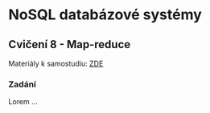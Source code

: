 # NoSQL databázové systémy

## Cvičení 8 - Map-reduce

Materiály k samostudiu: [ZDE](https://github.com/pavelberanek91/UJEP/tree/main/NSQL/Cvičen%C3%AD%208/Materiály)

### Zadání

Lorem ...

